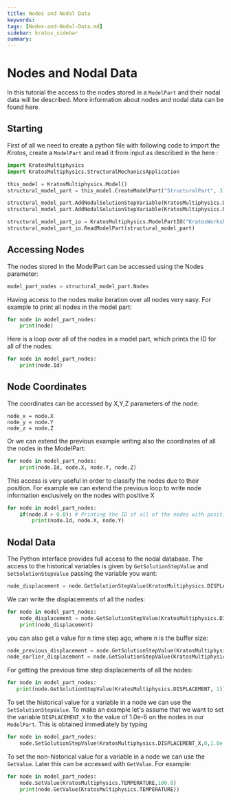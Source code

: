 ```yaml
---
title: Nodes and Nodal Data
keywords: 
tags: [Nodes-and-Nodal-Data.md]
sidebar: kratos_sidebar
summary: 
---
```


# Nodes and Nodal Data

In this tutorial the access to the nodes stored in a `ModelPart` and their nodal data will be described. More information about nodes and nodal data can be found here.

## Starting
First of all we need to create a python file with following code to import the *Kratos*, create a `ModelPart` and read it from input as described in the here :

~~~python
import KratosMultiphysics
import KratosMultiphysics.StructuralMechanicsApplication

this_model = KratosMultiphysics.Model()
structural_model_part = this_model.CreateModelPart("StructuralPart", 3)

structural_model_part.AddNodalSolutionStepVariable(KratosMultiphysics.DISPLACEMENT)
structural_model_part.AddNodalSolutionStepVariable(KratosMultiphysics.REACTION)

structural_model_part_io = KratosMultiphysics.ModelPartIO("KratosWorkshop2019_high_rise_building_CSM")
structural_model_part_io.ReadModelPart(structural_model_part)
~~~

## Accessing Nodes
The nodes stored in the ModelPart can be accessed using the Nodes parameter:

~~~python
model_part_nodes = structural_model_part.Nodes
~~~

Having access to the nodes make iteration over all nodes very easy. For example to print all nodes in the model part:

~~~python
for node in model_part_nodes:
    print(node)
~~~

Here is a loop over all of the nodes in a model part, which prints the ID for all of the nodes:

~~~python
for node in model_part_nodes:
    print(node.Id)
~~~

## Node Coordinates
The coordinates can be accessed by X,Y,Z parameters of the node:

~~~
node_x = node.X
node_y = node.Y
node_z = node.Z
~~~

Or we can extend the previous example writing also the coordinates of all the nodes in the ModelPart:

~~~python
for node in model_part_nodes:
    print(node.Id, node.X, node.Y, node.Z)
~~~

This access is very useful in order to classify the nodes due to their position. For example we can extend the previous loop to write node information exclusively on the nodes with positive X

~~~python
for node in model_part_nodes:
    if(node.X > 0.0): # Printing the ID of all of the nodes with positive X
        print(node.Id, node.X, node.Y)
~~~

## Nodal Data
The Python interface provides full access to the nodal database. The access to the historical variables is given by `GetSolutionStepValue` and `SetSolutionStepValue` passing the variable you want:

~~~python
node_displacement = node.GetSolutionStepValue(KratosMultiphysics.DISPLACEMENT) # node's displacement at the current time step
~~~

We can write the displacements of all the nodes:

~~~python
for node in model_part_nodes:
    node_displacement = node.GetSolutionStepValue(KratosMultiphysics.DISPLACEMENT) # node's displacement at the current time step
    print(node_displacement)
~~~
you can also get a value for n time step ago, where n is the buffer size:

~~~python
node_previous_displacement = node.GetSolutionStepValue(KratosMultiphysics.DISPLACEMENT, 1) # node's displacement at 1 time step ago 
node_earlier_displacement = node.GetSolutionStepValue(KratosMultiphysics.DISPLACEMENT, 2) # node's displacement at 2 time step ago
~~~
 
For getting the previous time step displacements of all the nodes: 

~~~python
for node in model_part_nodes:
   print(node.GetSolutionStepValue(KratosMultiphysics.DISPLACEMENT, 1)) # node's displacement at 1 time step ago
~~~

To set the historical value for a variable in a node we can use the `SetSolutionStepValue`. To make an example  let's assume that we want to set the variable `DISPLACEMENT_X` to the value of 1.0e-6 on the nodes in our `ModelPart`. This is obtained immediately by typing

~~~python
for node in model_part_nodes:
    node.SetSolutionStepValue(KratosMultiphysics.DISPLACEMENT_X,0,1.0e-6)
~~~

To set the non-historical value for a variable in a node we can use the `SetValue`. Later this can be accessed with `GetValue`. For example:

~~~python
for node in model_part_nodes:
    node.SetValue(KratosMultiphysics.TEMPERATURE,100.0)
    print(node.GetValue(KratosMultiphysics.TEMPERATURE))
~~~